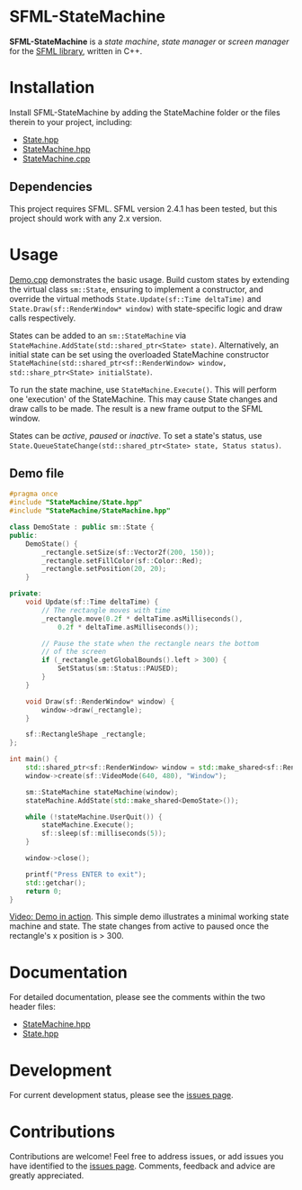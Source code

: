 # SFML-StateMachine
**SFML-StateMachine** is a *state machine*, *state manager* or *screen manager* for the [SFML library](http://www.sfml-dev.org/), written in C++.

# Installation
Install SFML-StateMachine by adding the StateMachine folder or the files therein to your project, including:
- [State.hpp](StateMachine/State.hpp)
- [StateMachine.hpp](StateMachine/StateMachine.hpp)
- [StateMachine.cpp](StateMachine/StateMachine.cpp)

## Dependencies
This project requires SFML. SFML version 2.4.1 has been tested, but this project should work with any 2.x version.

# Usage
[Demo.cpp](Demo.cpp) demonstrates the basic usage. Build custom states by extending the virtual class ```sm::State```, ensuring to implement a constructor, and override the virtual methods ```State.Update(sf::Time deltaTime)``` and ```State.Draw(sf::RenderWindow* window)``` with state-specific logic and draw calls respectively.

States can be added to an ```sm::StateMachine``` via ```StateMachine.AddState(std::shared_ptr<State> state)```. Alternatively, an initial state can be set using the overloaded StateMachine constructor ```StateMachine(std::shared_ptr<sf::RenderWindow> window, std::share_ptr<State> initialState)```.

To run the state machine, use ```StateMachine.Execute()```. This will perform one 'execution' of the StateMachine. This may cause State changes and draw calls to be made. The result is a new frame output to the SFML window.

States can be *active*, *paused* or *inactive*. To set a state's status, use ```State.QueueStateChange(std::shared_ptr<State> state, Status status)```.

## Demo file
```cpp
#pragma once
#include "StateMachine/State.hpp"
#include "StateMachine/StateMachine.hpp"

class DemoState : public sm::State {
public:
	DemoState() {
		_rectangle.setSize(sf::Vector2f(200, 150));
		_rectangle.setFillColor(sf::Color::Red);
		_rectangle.setPosition(20, 20);
	}

private:
	void Update(sf::Time deltaTime) {
		// The rectangle moves with time
		_rectangle.move(0.2f * deltaTime.asMilliseconds(),
			0.2f * deltaTime.asMilliseconds());

		// Pause the state when the rectangle nears the bottom
		// of the screen
		if (_rectangle.getGlobalBounds().left > 300) {
			SetStatus(sm::Status::PAUSED);
		}
	}

	void Draw(sf::RenderWindow* window) {
		window->draw(_rectangle);
	}

	sf::RectangleShape _rectangle;
};

int main() {
	std::shared_ptr<sf::RenderWindow> window = std::make_shared<sf::RenderWindow>();
	window->create(sf::VideoMode(640, 480), "Window");

	sm::StateMachine stateMachine(window);
	stateMachine.AddState(std::make_shared<DemoState>());

	while (!stateMachine.UserQuit()) {
		stateMachine.Execute();
		sf::sleep(sf::milliseconds(5));
	}

	window->close();

	printf("Press ENTER to exit");
	std::getchar();
	return 0;
}
```

[Video: Demo in action](https://zippy.gfycat.com/MiserableIndelibleGaur.webm). This simple demo illustrates a minimal working state machine and state. The state changes from active to paused once the rectangle's x position is > 300.

# Documentation
For detailed documentation, please see the comments within the two header files:
- [StateMachine.hpp](StateMachine/StateMachine.hpp)
- [State.hpp](StateMachine/State.hpp)

# Development
For current development status, please see the [issues page](https://github.com/astewartau/SFML-StateMachine/issues).

# Contributions
Contributions are welcome! Feel free to address issues, or add issues you have identified to the [issues page](https://github.com/astewartau/SFML-StateMachine/issues). Comments, feedback and advice are greatly appreciated.
